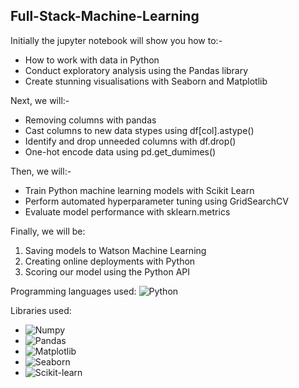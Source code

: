 ## Full-Stack-Machine-Learning

Initially the jupyter notebook will show you how to:-
- How to work with data in Python
- Conduct exploratory analysis using the Pandas library
- Create stunning visualisations with Seaborn and Matplotlib

Next, we will:-
- Removing columns with pandas
- Cast columns to new data stypes using  df[col].astype()
- Identify and drop unneeded columns with df.drop()
- One-hot encode data using pd.get_dumimes()

Then, we will:-
- Train Python machine learning models with Scikit Learn
- Perform automated hyperparameter tuning using GridSearchCV
- Evaluate model performance with sklearn.metrics 

Finally, we will be: 
1. Saving models to Watson Machine Learning
2. Creating online  deployments with Python
3. Scoring our model using the Python API

Programming languages used: ![Python](https://upload.wikimedia.org/wikipedia/commons/thumb/c/c3/Python-logo-notext.svg/2048px-Python-logo-notext.svg.png)

Libraries used:
- ![Numpy](https://upload.wikimedia.org/wikipedia/commons/thumb/3/31/NumPy_logo_2020.svg/1280px-NumPy_logo_2020.svg.png)
- ![Pandas](https://upload.wikimedia.org/wikipedia/commons/thumb/e/ed/Pandas_logo.svg/1200px-Pandas_logo.svg.png)
- ![Matplotlib](https://matplotlib.org/stable/_images/sphx_glr_logos2_003.png)
- ![Seaborn](https://seaborn.pydata.org/_images/logo-tall-lightbg.svg)
- ![Scikit-learn](https://upload.wikimedia.org/wikipedia/commons/thumb/0/05/Scikit_learn_logo_small.svg/1200px-Scikit_learn_logo_small.svg.png)
